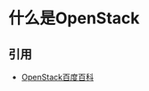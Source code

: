 # 什么是OpenStack

    
## 引用
* [OpenStack百度百科](http://baike.baidu.com/link?url=Uv9iXHWV2N65-iN0ZFX_8kqgR3JGioySprLi0J83hFBbEmQJJrg5S0laUmEY19OAbQwteZYVKOrNVwe2quAPiq)
